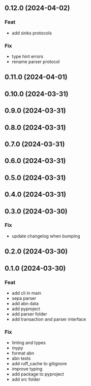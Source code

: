 ## 0.12.0 (2024-04-02)

### Feat

- add sinks protocols

### Fix

- type hint errors
- rename parser protocol

## 0.11.0 (2024-04-01)

## 0.10.0 (2024-03-31)

## 0.9.0 (2024-03-31)

## 0.8.0 (2024-03-31)

## 0.7.0 (2024-03-31)

## 0.6.0 (2024-03-31)

## 0.5.0 (2024-03-31)

## 0.4.0 (2024-03-31)

## 0.3.0 (2024-03-30)

### Fix

- update changelog when bumping

## 0.2.0 (2024-03-30)

## 0.1.0 (2024-03-30)

### Feat

- add cli in main
- sepa parser
- add abn data
- add pyproject
- add parser folder
- add transaction and parser interface

### Fix

- linting and types
- mypy
- format abn
- abn tests
- add ruff_cache to gitignore
- improve typing
- add package to pyproject
- add src folder
